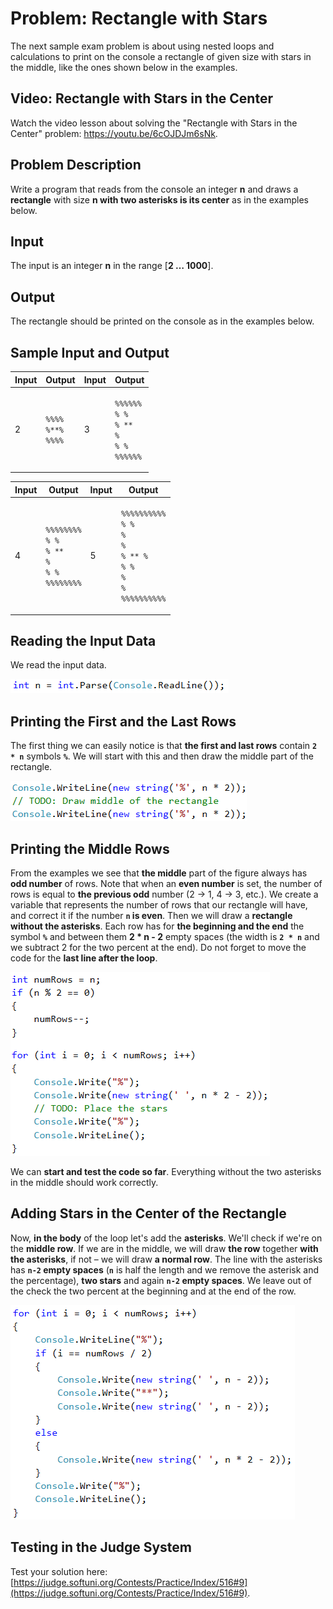 # Problem: Rectangle with Stars

The next sample exam problem is about using nested loops and calculations to print on the console a rectangle of given size with stars in the middle, like the ones shown below in the examples.

## Video: Rectangle with Stars in the Center

Watch the video lesson about solving the "Rectangle with Stars in the Center" problem: https://youtu.be/6cOJDJm6sNk.

## Problem Description

Write a program that reads from the console an integer **n** and draws a **rectangle** with size **n with two asterisks is its center** as in the examples below.

## Input

The input is an integer **n** in the range \[**2 … 1000**].

## Output

The rectangle should be printed on the console as in the examples below.

## Sample Input and Output

| Input | Output                                                                 | Input | Output                                                                                                                     |
| ----- | ---------------------------------------------------------------------- | ----- | -------------------------------------------------------------------------------------------------------------------------- |
| 2     | <p><code>%%%%</code><br><code>%**%</code><br><code>%%%%</code><br></p> | 3     | <p><code>%%%%%%</code><br><code>%    %</code><br><code>% ** %</code><br><code>%    %</code><br><code>%%%%%%</code><br></p> |

| Input | Output                                                                                                                               | Input | Output                                                                                                                                                                                               |
| ----- | ------------------------------------------------------------------------------------------------------------------------------------ | ----- | ---------------------------------------------------------------------------------------------------------------------------------------------------------------------------------------------------- |
| 4     | <p><code>%%%%%%%%</code><br><code>%      %</code><br><code>%  **  %</code><br><code>%      %</code><br><code>%%%%%%%%</code><br></p> | 5     | <p><code>%%%%%%%%%%</code><br><code>%        %</code><br><code>%        %</code><br><code>%   **   %</code><br><code>%        %</code><br><code>%        %</code><br><code>%%%%%%%%%%</code><br></p> |

## Reading the Input Data

We read the input data.

![](../../../../assets/chapter-8-1-images/10.Rectangle-with-stars-01.png)

## Printing the First and the Last Rows

The first thing we can easily notice is that **the first and last rows** contain **`2 * n`** symbols **`%`**. We will start with this and then draw the middle part of the rectangle.

![](../../../../assets/chapter-8-1-images/10.Rectangle-with-stars-02.png)

## Printing the Middle Rows

From the examples we see that **the middle** part of the figure always has **odd number** of rows. Note that when an **even number** is set, the number of rows is equal to **the previous odd** number (2 -> 1, 4 -> 3, etc.). We create a variable that represents the number of rows that our rectangle will have, and correct it if the number **`n` is even**. Then we will draw a **rectangle without the asterisks**. Each row has for **the beginning and the end** the symbol **`%`** and between them **2 \* n - 2** empty spaces (the width is **`2 * n`** and we subtract 2 for the two percent at the end). Do not forget to move the code for the **last line after the loop**.

![](../../../../assets/chapter-8-1-images/10.Rectangle-with-stars-03.png)

We can **start and test the code so far**. Everything without the two asterisks in the middle should work correctly.

## Adding Stars in the Center of the Rectangle

Now, **in the body** of the loop let's add the **asterisks**. We'll check if we're on the **middle row**. If we are in the middle, we will draw **the row** together **with the asterisks**, if not – we will draw **a normal row**. The line with the asterisks has **`n-2` empty spaces** (**`n`** is half the length and we remove the asterisk and the percentage), **two stars** and again **`n-2` empty spaces**. We leave out of the check the two percent at the beginning and at the end of the row.

![](../../../../assets/chapter-8-1-images/10.Rectangle-with-stars-04.png)

## Testing in the Judge System

Test your solution here: [https://judge.softuni.org/Contests/Practice/Index/516#9](https://judge.softuni.org/Contests/Practice/Index/516#9).
